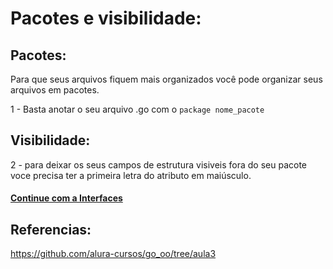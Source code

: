 # Pacotes e visibilidade: 

## Pacotes:
Para que seus arquivos fiquem mais organizados você pode organizar seus arquivos em pacotes.

1 - Basta anotar o seu arquivo .go com o `package nome_pacote`
## Visibilidade:
2 - para deixar os seus campos de estrutura visiveis fora do seu pacote voce precisa ter a primeira letra do atributo em maiúsculo.

#### [Continue com a Interfaces](03_Interfaces.md)

## Referencias:
https://github.com/alura-cursos/go_oo/tree/aula3
